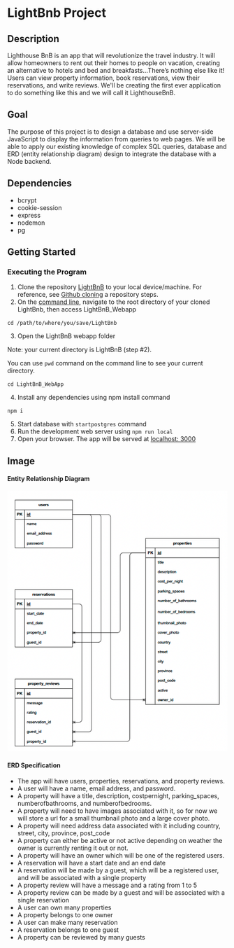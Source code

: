 # LightBnb Project


## Description
Lighthouse BnB is an app that will revolutionize the travel industry. It will allow homeowners to rent out their homes to people on vacation, creating an alternative to hotels and bed and breakfasts...There’s nothing else like it! Users can view property information, book reservations, view their reservations, and write reviews. We'll be creating the first ever application to do something like this and we will call it LighthouseBnB.


## Goal
The purpose of this project is to design a database and use server-side JavaScript to display the information from queries to web pages. We will be able to apply our existing knowledge of complex SQL queries, database and ERD (entity relationship diagram) design to integrate the database with a Node backend.


## Dependencies
* bcrypt
* cookie-session
* express
* nodemon
* pg


## Getting Started
### Executing the Program
1. Clone the repository [LightBnB](https://github.com/Rusgyn/LightBnB) to your local device/machine. For reference, see [Github cloning](https://docs.github.com/en/repositories/creating-and-managing-repositories/cloning-a-repository) a repository steps.
2. On the [command line](https://developer.mozilla.org/en-US/docs/Learn/Tools_and_testing/Understanding_client-side_tools/Command_line), navigate to the root directory of your cloned LightBnb, then access LightBnB_Webapp
```
cd /path/to/where/you/save/LightBnb
```

3. Open the LightBnB webapp folder

Note: your current directory is LightBnB (step #2).

You can use `pwd` command on the command line to see your current directory.

```
cd LightBnB_WebApp
```
4. Install any dependencies using npm install command
```
npm i
```
5. Start database with `startpostgres` command
6. Run the development web server using `npm run local`
7. Open your browser. The app will be served at [localhost: 3000](http://localhost:3000/)


## Image

#### Entity Relationship Diagram

![Entity Relationship Diagram](<Images/LightBnB ERD.png>)

#### ERD Specification

* The app will have users, properties, reservations, and property reviews.
* A user will have a name, email address, and password. 
* A property will have a title, description, costpernight, parking_spaces, numberofbathrooms, and numberofbedrooms. 
* A property will need to have images associated with it, so for now we will store a url for a small thumbnail photo and a large cover photo. 
* A property will need address data associated with it including country, street, city, province, post_code 
* A property can either be active or not active depending on weather the owner is currently renting it out or not. 
* A property will have an owner which will be one of the registered users. 
* A reservation will have a start date and an end date 
* A reservation will be made by a guest, which will be a registered user, and will be associated with a single property 
* A property review will have a message and a rating from 1 to 5 
* A property review can be made by a guest and will be associated with a single reservation 
* A user can own many properties
* A property belongs to one owner
* A user can make many reservation
* A reservation belongs to one guest
* A property can be reviewed by many guests
